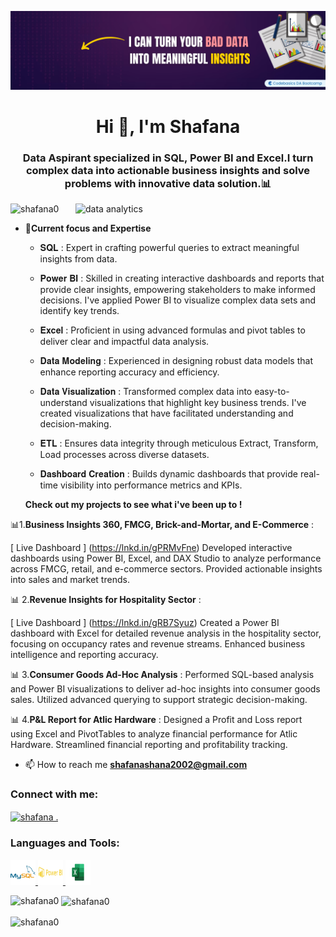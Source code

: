 ![Banner](https://raw.githubusercontent.com/Shafana0/Github.banner.png/main/insightful_transformation.png)
<h1 align="center">Hi 👋, I'm Shafana</h1>
<h3 align="center">Data Aspirant specialized in SQL, Power BI and Excel.I turn complex data into actionable business insights and solve problems with innovative data solution.📊</h3>

<img align="right" alt="data analytics" width="400" src="https://digitalcreativemind.com/wp-content/uploads/2021/06/Analytics_amp_Data_Science.gif">


<p align="left"> <img src="https://komarev.com/ghpvc/?username=shafana0&label=Profile%20views&color=0e75b6&style=flat" alt="shafana0" /> </p>

- 🌱**Current focus and Expertise** 

     - 𝐒𝐐𝐋 : Expert in crafting powerful queries to extract meaningful insights from data.

     - 𝐏𝐨𝐰𝐞𝐫 𝐁𝐈 : Skilled in creating interactive dashboards and reports that provide clear insights, empowering stakeholders to make informed decisions. I've applied Power BI to 
       visualize complex data sets and identify key trends.

     - 𝐄𝐱𝐜𝐞𝐥 : Proficient in using advanced formulas and pivot tables to deliver clear and impactful data analysis.

     - 𝐃𝐚𝐭𝐚 𝐌𝐨𝐝𝐞𝐥𝐢𝐧𝐠 : Experienced in designing robust data models that enhance reporting accuracy and efficiency.

     - 𝐃𝐚𝐭𝐚 𝐕𝐢𝐬𝐮𝐚𝐥𝐢𝐳𝐚𝐭𝐢𝐨𝐧 : Transformed complex data into easy-to-understand visualizations that highlight key business trends. I've created visualizations that have facilitated 
       understanding and decision-making.

     - 𝐄𝐓𝐋 : Ensures data integrity through meticulous Extract, Transform, Load processes across diverse datasets.

     - 𝐃𝐚𝐬𝐡𝐛𝐨𝐚𝐫𝐝 𝐂𝐫𝐞𝐚𝐭𝐢𝐨𝐧 : Builds dynamic dashboards that provide real-time visibility into performance metrics and KPIs.


  **Check out my projects to see what i've been up to !**

 📊1.**Business Insights 360, FMCG, Brick-and-Mortar, and E-Commerce** :

[ Live Dashboard ]  (https://lnkd.in/gPRMvFne)
        Developed interactive dashboards using Power BI, Excel, and DAX Studio to analyze performance across FMCG, retail, and e-commerce sectors. 
        Provided actionable insights into sales and market trends.

📊 2.**Revenue Insights for Hospitality Sector** :

[ Live Dashboard ] (https://lnkd.in/gRB7Syuz)
       Created a Power BI dashboard with Excel for detailed revenue analysis in the hospitality sector, focusing on occupancy rates and revenue streams. Enhanced business intelligence 
       and reporting accuracy.

📊 3.**Consumer Goods Ad-Hoc Analysis** :
      Performed SQL-based analysis and Power BI visualizations to deliver ad-hoc insights into consumer goods sales. Utilized advanced querying to support strategic decision-making.

📊 4.**P&L Report for Atlic Hardware** :
      Designed a Profit and Loss report using Excel and PivotTables to analyze financial performance for Atlic Hardware. Streamlined financial reporting and profitability tracking.



- 📫 How to reach me **shafanashana2002@gmail.com** 

<h3 align="left">Connect with me:</h3>
<p align="left">
<a href="https://www.linkedin.com/in/shafana-09579328b/" target="blank"><img align="center" src="https://raw.githubusercontent.com/rahuldkjain/github-profile-readme-generator/master/src/images/icons/Social/linked-in-alt.svg" alt="shafana ." height="30" width="40" /></a>
</p>

<h3 align="left">Languages and Tools:</h3>
<p align="left"> <a href="https://www.mysql.com/" target="_blank" rel="noreferrer"> <img src="https://raw.githubusercontent.com/devicons/devicon/master/icons/mysql/mysql-original-wordmark.svg" alt="mysql" width="40" height="40"/> </a>
<a href="https://powerbi.microsoft.com" target="_blank" rel="noopener noreferrer">
       <img src="https://raw.githubusercontent.com/Shafana0/Github.banner.png/main/pbi.png" alt="Power BI" width="40" height="40">
     </a>
     <a href="https://www.microsoft.com/en-us/microsoft-365/excel" target="_blank" rel="noopener noreferrer">
       <img src="https://raw.githubusercontent.com/Shafana0/Github.banner.png/main/excel.png" alt="Excel" width="40" height="40">
     </a>
   </p>


<p><img align="left" src="https://github-readme-stats.vercel.app/api/top-langs?username=shafana0&show_icons=true&locale=en&layout=compact" alt="shafana0" /></p>

<p>&nbsp;<img align="center" src="https://github-readme-stats.vercel.app/api?username=shafana0&show_icons=true&locale=en" alt="shafana0" /></p>

<p><img align="center" src="https://github-readme-streak-stats.herokuapp.com/?user=shafana0&" alt="shafana0" /></p>

